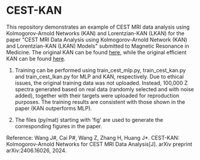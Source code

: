 # CEST-KAN
This repository demonstrates an example of CEST MRI data analysis using Kolmogorov-Arnold Networks (KAN) and Lorentzian-KAN (LKAN) for the paper "CEST MRI Data Analysis using Kolmogorov-Arnold Network (KAN) and Lorentzian-KAN (LKAN) Models" submitted to Magnetic Resonance in Medicine. The original KAN can be found [here](https://github.com/KindXiaoming/pykan), while the original efficient KAN can be found [here](https://github.com/Blealtan/efficient-kan).

1. Training can be performed using train_cest_mlp.py, train_cest_kan.py and train_cest_lkan.py for MLP and KAN, respectively. Due to ethical issues, the original training data was not uploaded. Instead, 100,000 Z spectra generated based on real data (randomly selected and with noise added), together with their targets were uploaded for reproduction purposes. The training results are consistent with those shown in the paper (KAN outperforms MLP).

2. The files (py/mat) starting with ‘fig’ are used to generate the corresponding figures in the paper.


Reference:
Wang J#, Cai P#, Wang Z, Zhang H, Huang J*. CEST-KAN: Kolmogorov-Arnold Networks for CEST MRI Data Analysis[J]. arXiv preprint arXiv:2406.16026, 2024.
